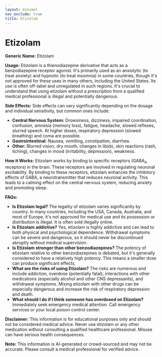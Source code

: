 ```yaml
---
layout: minimal
nav_exclude: true
title: Etizolam
---
```


# Etizolam

**Generic Name:** Etizolam

**Usage:** Etizolam is a thienodiazepine derivative that acts as a benzodiazepine receptor agonist.  It's primarily used as an anxiolytic (to treat anxiety) and hypnotic (to treat insomnia) in some countries, though it's not approved for these uses in many others, including the United States.  Its use is often off-label and unregulated in such regions.  It's crucial to understand that using etizolam without a prescription from a qualified medical professional is illegal and potentially dangerous.

**Side Effects:**  Side effects can vary significantly depending on the dosage and individual sensitivity, but common ones include:

* **Central Nervous System:** Drowsiness, dizziness, impaired coordination, confusion, amnesia (memory loss), fatigue, headache, slowed reflexes, slurred speech.  At higher doses, respiratory depression (slowed breathing) and coma are possible.
* **Gastrointestinal:** Nausea, vomiting, constipation, diarrhea.
* **Other:**  Blurred vision, dry mouth, changes in libido, skin reactions (rash, itching), changes in mood (irritability, depression), weakness.

**How it Works:** Etizolam works by binding to specific receptors (GABA<sub>A</sub> receptors) in the brain.  These receptors are involved in regulating neuronal excitability.  By binding to these receptors, etizolam enhances the inhibitory effects of GABA, a neurotransmitter that reduces neuronal activity.  This leads to a calming effect on the central nervous system, reducing anxiety and promoting sleep.

**FAQs:**

* **Is Etizolam legal?**  The legality of etizolam varies significantly by country.  In many countries, including the USA, Canada, Australia, and most of Europe, it's not approved for medical use and its possession or distribution is illegal.  It is often sold illegally online.
* **Is Etizolam addictive?** Yes, etizolam is highly addictive and can lead to both physical and psychological dependence.  Withdrawal symptoms can be severe and dangerous, so it should never be discontinued abruptly without medical supervision.
* **Is Etizolam stronger than other benzodiazepines?**  The potency of etizolam relative to other benzodiazepines is debated, but it's generally considered to have a relatively high potency.  This means a smaller dose can produce significant effects.
* **What are the risks of using Etizolam?** The risks are numerous and include addiction, overdose (potentially fatal), interactions with other medications (especially alcohol and other CNS depressants), and withdrawal symptoms.  Mixing etizolam with other drugs can be especially dangerous and increase the risk of respiratory depression and death.
* **What should I do if I think someone has overdosed on Etizolam?**  Immediately seek emergency medical attention.  Call emergency services or your local poison control center.


**Disclaimer:** This information is for educational purposes only and should not be considered medical advice.  Never use etizolam or any other medication without consulting a qualified healthcare professional.  Misuse can have serious health consequences.


**Note:** This information is AI-generated or crowd-sourced and may not be accurate. Please consult a medical professional for verified advice.